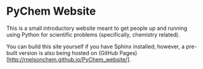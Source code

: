 # PyChem Website

This is a small introductory website meant to get people up and running using
Python for scientific problems (specifically, chemistry related).

You can build this site yourself if you have Sphinx installed; however, a
pre-built version is also being hosted on (GitHub
Pages)[http://rnelsonchem.github.io/PyChem_website/].



